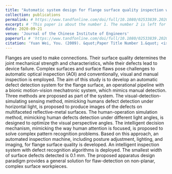 ```yaml
---
title: "Automatic system design for flange surface quality inspection with a bionic motion-vision paradigm"
collection: publications
permalink: # https://www.tandfonline.com/doi/full/10.1080/02533839.2020.1819430
excerpt: # 'This paper is about the number 1. The number 2 is left for future work.'
date: 2020-09-21
venue: 'Journal of the Chinese Institute of Engineers'
paperurl: # 'https://www.tandfonline.com/doi/full/10.1080/02533839.2020.1819430'
citation: 'Yuan Wei, You. (2009). &quot;Paper Title Number 1.&quot; <i>Journal 1</i>. 1(1).'
---
```


Flanges are used to make connections. Their surface quality determines the joint mechanical strength and characteristics, while their defects lead to device failure. Complex surfaces and surface flaws pose challenges to automatic optical inspection (AOI) and conventionally, visual and manual inspection is employed. The aim of this study is to develop an automatic defect detection system for the flange surface, an operational pipeline with a bionic motion-vision mechatronic system, which mimics manual detection. Three methods are proposed as part of the system. The visual-detection-simulating sensing method, mimicking humans defect detection under horizontal light, is proposed to produce images of the defects on multifaceted reflective-metal surfaces. The human-operation simulation method, mimicking human defects detection under different light angles, is designed to optimize the visual perspective angles. The intelligent decision mechanism, mimicking the way human attention is focused, is proposed to solve complex pattern recognition problems. Based on this approach, an automated inspection machine, including posture adjustment, lighting, and imaging, for flange surface quality is developed. An intelligent inspection system with defect recognition algorithms is deployed. The smallest width of surface defects detected is 0.1 mm. The proposed apparatus design paradigm provides a general solution for flaw-detection on non-planar, complex surface workpieces.
